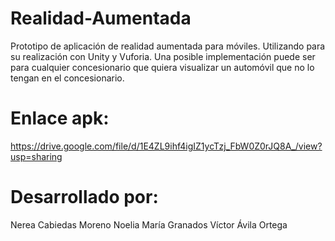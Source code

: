 # Realidad-Aumentada
Prototipo de aplicación de realidad aumentada para móviles. Utilizando para su realización con Unity y Vuforia. Una posible implementación puede ser para cualquier concesionario que quiera visualizar un automóvil que no lo tengan en el concesionario.

# Enlace apk: 
https://drive.google.com/file/d/1E4ZL9ihf4igIZ1ycTzj_FbW0Z0rJQ8A_/view?usp=sharing

# Desarrollado por:
Nerea Cabiedas Moreno
Noelia María Granados 
Víctor Ávila Ortega  
